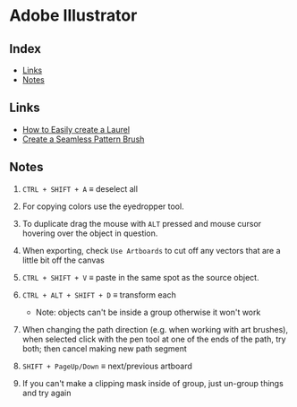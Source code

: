 # Adobe Illustrator

## Index

  - [Links](#links)
  - [Notes](#notes)

## Links

  - [How to Easily create a Laurel](https://youtu.be/XoueFohrhn4)
  - [Create a Seamless Pattern Brush](https://youtu.be/_UsvbhSjcaw)

## Notes

1. `CTRL + SHIFT + A` $\equiv$ deselect all

2. For copying colors use the eyedropper tool.

3. To duplicate drag the mouse with `ALT` pressed and mouse cursor hovering over the object in question.

4. When exporting, check `Use Artboards` to cut off any vectors that are a little bit off the canvas

5. `CTRL + SHIFT + V` $\equiv$ paste in the same spot as the source object.

6. `CTRL + ALT + SHIFT + D` $\equiv$ transform each
   - Note: objects can't be inside a group otherwise it won't work

7. When changing the path direction (e.g. when working with art brushes), when selected click with the pen tool at one of the ends of the path, try both; then cancel making new path segment

8. `SHIFT + PageUp/Down` $\equiv$ next/previous artboard

9. If you can't make a clipping mask inside of group, just un-group things and try again
